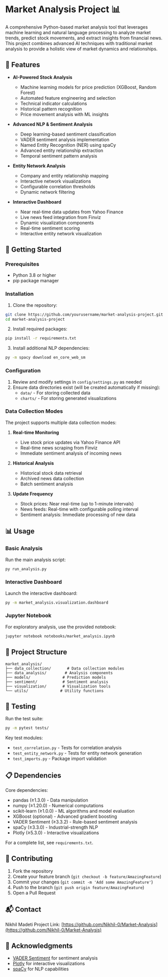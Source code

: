 # Market Analysis Project 📊

A comprehensive Python-based market analysis tool that leverages machine learning and natural language processing to analyze market trends, predict stock movements, and extract insights from financial news. This project combines advanced AI techniques with traditional market analysis to provide a holistic view of market dynamics and relationships.

## 🌟 Features

- **AI-Powered Stock Analysis**
  - Machine learning models for price prediction (XGBoost, Random Forest)
  - Automated feature engineering and selection
  - Technical indicator calculations
  - Historical pattern recognition
  - Price movement analysis with ML insights

- **Advanced NLP & Sentiment Analysis**
  - Deep learning-based sentiment classification
  - VADER sentiment analysis implementation
  - Named Entity Recognition (NER) using spaCy
  - Advanced entity relationship extraction
  - Temporal sentiment pattern analysis

- **Entity Network Analysis**
  - Company and entity relationship mapping
  - Interactive network visualizations
  - Configurable correlation thresholds
  - Dynamic network filtering

- **Interactive Dashboard**
  - Near real-time data updates from Yahoo Finance
  - Live news feed integration from Finviz
  - Dynamic visualization components
  - Real-time sentiment scoring
  - Interactive entity network visualization

## 🚀 Getting Started

### Prerequisites

- Python 3.8 or higher
- pip package manager

### Installation

1. Clone the repository:
```bash
git clone https://github.com/yourusername/market-analysis-project.git
cd market-analysis-project
```

2. Install required packages:
```bash
pip install -r requirements.txt
```

3. Install additional NLP dependencies:
```bash
py -m spacy download en_core_web_sm
```

### Configuration

1. Review and modify settings in `config/settings.py` as needed
2. Ensure data directories exist (will be created automatically if missing):
   - `data/` - For storing collected data
   - `charts/` - For storing generated visualizations

### Data Collection Modes

The project supports multiple data collection modes:

1. **Real-time Monitoring**
   - Live stock price updates via Yahoo Finance API
   - Real-time news scraping from Finviz
   - Immediate sentiment analysis of incoming news

2. **Historical Analysis**
   - Historical stock data retrieval
   - Archived news data collection
   - Batch sentiment analysis

3. **Update Frequency**
   - Stock prices: Near real-time (up to 1-minute intervals)
   - News feeds: Real-time with configurable polling interval
   - Sentiment analysis: Immediate processing of new data

## 📊 Usage

### Basic Analysis

Run the main analysis script:
```bash
py run_analysis.py
```

### Interactive Dashboard

Launch the interactive dashboard:
```bash
py -m market_analysis.visualization.dashboard
```

### Jupyter Notebook

For exploratory analysis, use the provided notebook:
```bash
jupyter notebook notebooks/market_analysis.ipynb
```

## 📁 Project Structure

```
market_analysis/
├── data_collection/       # Data collection modules
├── data_analysis/        # Analysis components
├── models/              # Prediction models
├── sentiment/           # Sentiment analysis
├── visualization/       # Visualization tools
└── utils/              # Utility functions
```

## 🧪 Testing

Run the test suite:
```bash
py -m pytest tests/
```

Key test modules:
- `test_correlation.py` - Tests for correlation analysis
- `test_entity_network.py` - Tests for entity network generation
- `test_imports.py` - Package import validation

## 📋 Dependencies

Core dependencies:
- pandas (≥1.3.0) - Data manipulation
- numpy (≥1.20.0) - Numerical computations
- scikit-learn (≥1.0.0) - ML algorithms and model evaluation
- XGBoost (optional) - Advanced gradient boosting
- VADER Sentiment (≥3.3.2) - Rule-based sentiment analysis
- spaCy (≥3.3.0) - Industrial-strength NLP
- Plotly (≥5.3.0) - Interactive visualizations

For a complete list, see `requirements.txt`.

## 🤝 Contributing

1. Fork the repository
2. Create your feature branch (`git checkout -b feature/AmazingFeature`)
3. Commit your changes (`git commit -m 'Add some AmazingFeature'`)
4. Push to the branch (`git push origin feature/AmazingFeature`)
5. Open a Pull Request

## 📬 Contact

Nikhil Madeti
Project Link: [https://github.com/Nikhil-0/Market-Analysis](https://github.com/Nikhil-0/Market-Analysis)

## 🙏 Acknowledgments

- [VADER Sentiment](https://github.com/cjhutto/vaderSentiment) for sentiment analysis
- [Plotly](https://plotly.com/) for interactive visualizations
- [spaCy](https://spacy.io/) for NLP capabilities
